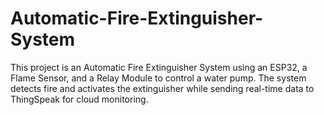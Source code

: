 # Automatic-Fire-Extinguisher-System
This project is an Automatic Fire Extinguisher System using an ESP32, a Flame Sensor, and a Relay Module to control a water pump. The system detects fire and activates the extinguisher while sending real-time data to ThingSpeak for cloud monitoring.
